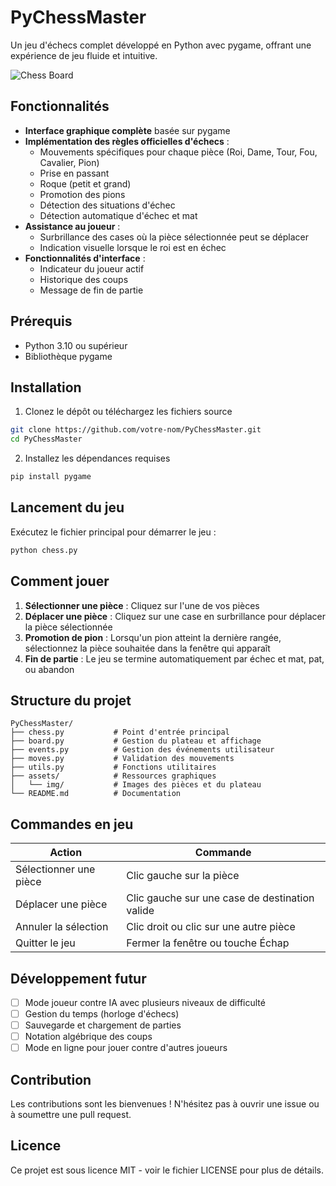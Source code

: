 # PyChessMaster

Un jeu d'échecs complet développé en Python avec pygame, offrant une expérience de jeu fluide et intuitive.

![Chess Board](assets/img/board_preview.png)

## Fonctionnalités

- **Interface graphique complète** basée sur pygame
- **Implémentation des règles officielles d'échecs** :
  - Mouvements spécifiques pour chaque pièce (Roi, Dame, Tour, Fou, Cavalier, Pion)
  - Prise en passant
  - Roque (petit et grand)
  - Promotion des pions
  - Détection des situations d'échec
  - Détection automatique d'échec et mat
- **Assistance au joueur** :
  - Surbrillance des cases où la pièce sélectionnée peut se déplacer
  - Indication visuelle lorsque le roi est en échec
- **Fonctionnalités d'interface** :
  - Indicateur du joueur actif
  - Historique des coups
  - Message de fin de partie

## Prérequis

- Python 3.10 ou supérieur
- Bibliothèque pygame

## Installation

1. Clonez le dépôt ou téléchargez les fichiers source

```bash
git clone https://github.com/votre-nom/PyChessMaster.git
cd PyChessMaster
```

2. Installez les dépendances requises

```bash
pip install pygame
```

## Lancement du jeu

Exécutez le fichier principal pour démarrer le jeu :

```bash
python chess.py
```

## Comment jouer

1. **Sélectionner une pièce** : Cliquez sur l'une de vos pièces
2. **Déplacer une pièce** : Cliquez sur une case en surbrillance pour déplacer la pièce sélectionnée
3. **Promotion de pion** : Lorsqu'un pion atteint la dernière rangée, sélectionnez la pièce souhaitée dans la fenêtre qui apparaît
4. **Fin de partie** : Le jeu se termine automatiquement par échec et mat, pat, ou abandon

## Structure du projet

```
PyChessMaster/
├── chess.py           # Point d'entrée principal
├── board.py           # Gestion du plateau et affichage
├── events.py          # Gestion des événements utilisateur
├── moves.py           # Validation des mouvements
├── utils.py           # Fonctions utilitaires
├── assets/            # Ressources graphiques
│   └── img/           # Images des pièces et du plateau
└── README.md          # Documentation
```

## Commandes en jeu

| Action                 | Commande                                       |
| ---------------------- | ---------------------------------------------- |
| Sélectionner une pièce | Clic gauche sur la pièce                       |
| Déplacer une pièce     | Clic gauche sur une case de destination valide |
| Annuler la sélection   | Clic droit ou clic sur une autre pièce         |
| Quitter le jeu         | Fermer la fenêtre ou touche Échap              |

## Développement futur

- [ ] Mode joueur contre IA avec plusieurs niveaux de difficulté
- [ ] Gestion du temps (horloge d'échecs)
- [ ] Sauvegarde et chargement de parties
- [ ] Notation algébrique des coups
- [ ] Mode en ligne pour jouer contre d'autres joueurs

## Contribution

Les contributions sont les bienvenues ! N'hésitez pas à ouvrir une issue ou à soumettre une pull request.

## Licence

Ce projet est sous licence MIT - voir le fichier LICENSE pour plus de détails.
